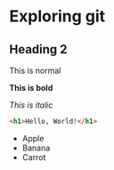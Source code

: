 # Exploring git
## Heading 2

This is normal

**This is bold**

_This is italic_

```html
<h1>Hello, World!</h1>
```

- Apple
- Banana
- Carrot

